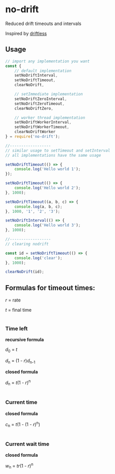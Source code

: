 # no-drift
Reduced drift timeouts and intervals

Inspired by [driftless](https://github.com/dbkaplun/driftless)

## Usage

```javascript
// import any implementation you want
const {
    // default implementation
    setNoDriftInterval,
    setNoDriftTimeout,
    clearNoDrift,

    // setImmediate implementation
    setNoDriftZeroInterval,
    setNoDriftZeroTimeout,
    clearNoDriftZero,

    // worker thread implementation
    setNoDriftWorkerInterval,
    setNoDriftWorkerTimeout,
    clearNoDriftWorker
} = require('no-drift');

//------------------
// similar usage to setTimeout and setInterval
// all implementations have the same usage

setNoDriftTimeout(() => {
    console.log('Hello world 1');
});

setNoDriftTimeout(() => {
    console.log('Hello world 2');
}, 1000);

setNoDriftTimeout((a, b, c) => {
    console.log(a, b, c);
}, 1000, '1', '2', '3');

setNoDriftInterval(() => {
    console.log('Hello world 3');
}, 1000);

//------------------
// clearing nodrift

const id = setNoDriftTimeout(() => {
    console.log('clear');
}, 1000);

clearNoDrift(id);
```

## Formulas for timeout times:

_r_ = rate

_t_ = final time<br /><br />


### Time left

__recursive formula__

_d_<sub>0</sub> = _t_

_d_<sub>n</sub> = (1 - _r_)_d_<sub>n-1</sub>

__closed formula__

_d_<sub>n</sub> = _t_(1 - _r_)<sup>n</sup><br /><br />


### Current time

__closed formula__

_c_<sub>n</sub> = _t_(1 - (1 - _r_)<sup>n</sup>)<br /><br />


### Current wait time

__closed formula__

_w_<sub>n</sub> = _tr_(1 - _r_)<sup>n</sup>
